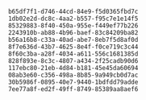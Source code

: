 
                b65df7f1-d746-44cd-84e9-f5d0365fbd7c
                1db02e2d-dc8c-4aa2-b557-f95c7e1e14f5
                85329883-8f40-450a-955e-f449ef77b226
                2243910b-ab88-4b96-baef-83c84209ba82
                b56a16b8-c33a-40ad-abe7-8eb7f5d8af0d
                8f7e636d-43b7-4625-8e4f-f0ce719c3c44
                8f60c3ba-a28f-4034-a611-556c1681385d
                828f893e-8c3c-4807-a434-2f25cadb90d6
                117ebc80-21eb-4d84-b181-45e45da60694
                08ab3e60-c356-498a-8b85-9a949cb0d7ac
                30b5986f-0895-40e7-9440-1bdfdd79adde
                7ee77a8f-ed2f-49ff-8749-85389aa8aef6
                